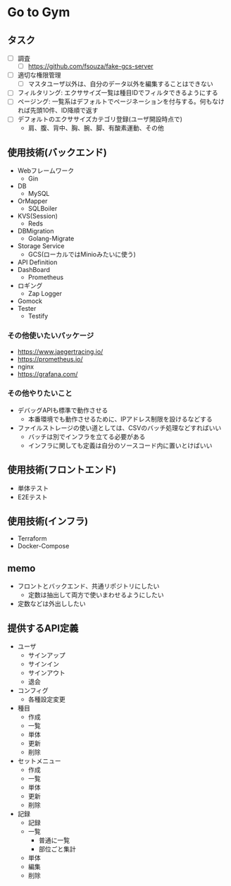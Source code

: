 # Go to Gym
## タスク

- [ ] 調査
    - [ ] https://github.com/fsouza/fake-gcs-server
- [ ] 適切な権限管理
  - [ ] マスタユーザ以外は、自分のデータ以外を編集することはできない
- [ ] フィルタリング: エクササイズ一覧は種目IDでフィルタできるようにする
- [ ] ページング: 一覧系はデフォルトでページネーションを付与する。何もなければ先頭10件、ID降順で返す 
- [ ] デフォルトのエクササイズカテゴリ登録(ユーザ開設時点で)
  - 肩、腹、背中、胸、腕、脚、有酸素運動、その他

## 使用技術(バックエンド)
- Webフレームワーク
    - Gin
- DB
    - MySQL
- OrMapper
    - SQLBoiler
- KVS(Session)
    - Reds
- DBMigration
    - Golang-Migrate
- Storage Service
    - GCS(ローカルではMinioみたいに使う)
- API Definition
- DashBoard
    - Prometheus
- ロギング
    - Zap Logger
- Gomock
- Tester
    - Testify

### その他使いたいパッケージ
- https://www.jaegertracing.io/
- https://prometheus.io/
- nginx
- https://grafana.com/

### その他やりたいこと
- デバッグAPIも標準で動作させる
    - 本番環境でも動作させるために、IPアドレス制限を設けるなどする
- ファイルストレージの使い道としては、CSVのバッチ処理などすればいい
    - バッチは別でインフラを立てる必要がある
    - インフラに関しても定義は自分のソースコード内に置いとけばいい

## 使用技術(フロントエンド)
- 単体テスト
- E2Eテスト

## 使用技術(インフラ)
- Terraform
- Docker-Compose

## memo
- フロントとバックエンド、共通リポジトリにしたい
    - 定数は抽出して両方で使いまわせるようにしたい
- 定数などは外出ししたい

## 提供するAPI定義

- ユーザ
  - サインアップ
  - サインイン
  - サインアウト
  - 退会
- コンフィグ
  - 各種設定変更
- 種目
  - 作成
  - 一覧
  - 単体
  - 更新
  - 削除
- セットメニュー
  - 作成
  - 一覧
  - 単体
  - 更新
  - 削除
- 記録
  - 記録
  - 一覧
    - 普通に一覧
    - 部位ごと集計
  - 単体
  - 編集
  - 削除
